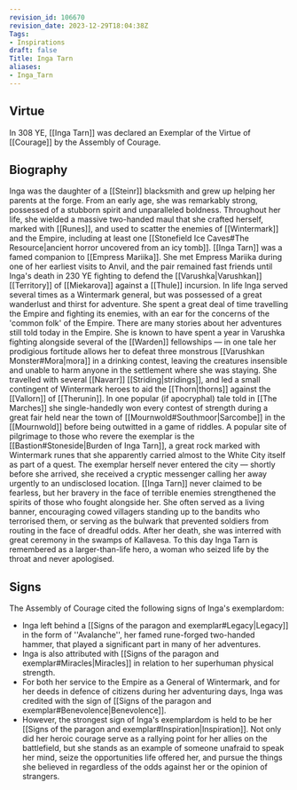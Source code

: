 ```yaml
---
revision_id: 106670
revision_date: 2023-12-29T18:04:38Z
Tags:
- Inspirations
draft: false
Title: Inga Tarn
aliases:
- Inga_Tarn
---
```

## Virtue
In 308 YE, [[Inga Tarn]] was declared an Exemplar of the Virtue of [[Courage]] by the Assembly of Courage.
## Biography
Inga was the daughter of a [[Steinr]] blacksmith and grew up helping her parents at the forge. From an early age, she was remarkably strong, possessed of a stubborn spirit and unparalleled boldness. Throughout her life, she wielded a massive two-handed maul that she crafted herself, marked with [[Runes]], and used to scatter the enemies of [[Wintermark]] and the Empire, including at least one [[Stonefield Ice Caves#The Resource|ancient horror uncovered from an icy tomb]].
[[Inga Tarn]] was a famed companion to [[Empress Mariika]]. She met Empress Mariika during one of her earliest visits to Anvil, and the pair remained fast friends until Inga's death in 230 YE fighting to defend the [[Varushka|Varushkan]] [[Territory]] of [[Miekarova]] against a [[Thule]] incursion. In life Inga served several times as a Wintermark general, but was possessed of a great wanderlust and thirst for adventure. She spent a great deal of time travelling the Empire and fighting its enemies, with an ear for the concerns of the 'common folk' of the Empire. 
There are many stories about her adventures still told today in the Empire. She is known to have spent a year in Varushka fighting alongside several of the [[Warden]] fellowships — in one tale her prodigious fortitude allows her to defeat three monstrous [[Varushkan Monster#Mora|mora]] in a drinking contest, leaving the creatures insensible and unable to harm anyone in the settlement where she was staying. She travelled with several [[Navarr]] [[Striding|stridings]], and led a small contingent of Wintermark heroes to aid the [[Thorn|thorns]] against the [[Vallorn]] of [[Therunin]]. In one popular (if apocryphal) tale told in [[The Marches]] she single-handedly won every contest of strength during a great fair held near the town of [[Mournwold#Southmoor|Sarcombe]] in the [[Mournwold]] before being outwitted in a game of riddles. A popular site of pilgrimage to those who revere the exemplar is the [[Bastion#Stoneside|Burden of Inga Tarn]], a great rock marked with Wintermark runes that she apparently carried almost to the White City itself as part of a quest. The exemplar herself never entered the city — shortly before she arrived, she received a cryptic messenger calling her away urgently to an undisclosed location.
[[Inga Tarn]] never claimed to be fearless, but her bravery in the face of terrible enemies strengthened the spirits of those who fought alongside her. She often served as a living banner, encouraging cowed villagers standing up to the bandits who terrorised them, or serving as the bulwark that prevented soldiers from routing in the face of dreadful odds. 
After her death, she was interred with great ceremony in the swamps of Kallavesa. To this day Inga Tarn is remembered as a larger-than-life hero, a woman who seized life by the throat and never apologised.
## Signs
The Assembly of Courage cited the following signs of Inga's exemplardom:
* Inga left behind a [[Signs of the paragon and exemplar#Legacy|Legacy]] in the form of ''Avalanche'', her famed rune-forged two-handed hammer, that played a significant part in many of her adventures.
* Inga is also attributed with [[Signs of the paragon and exemplar#Miracles|Miracles]] in relation to her superhuman physical strength.
* For both her service to the Empire as a General of Wintermark, and for her deeds in defence of citizens during her adventuring days, Inga was credited with the sign of [[Signs of the paragon and exemplar#Benevolence|Benevolence]].
* However, the strongest sign of Inga's exemplardom is held to be her [[Signs of the paragon and exemplar#Inspiration|Inspiration]]. Not only did her heroic courage serve as a rallying point for her allies on the battlefield, but she stands as an example of someone unafraid to speak her mind, seize the opportunities life offered her, and pursue the things she believed in regardless of the odds against her or the opinion of strangers.